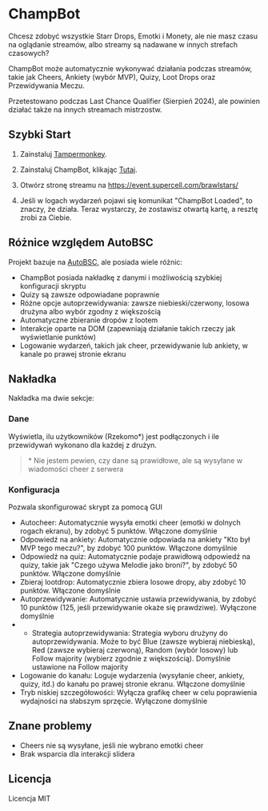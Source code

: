 # ChampBot

Chcesz zdobyć wszystkie Starr Drops, Emotki i Monety, ale nie masz czasu na oglądanie streamów, albo streamy są nadawane w innych strefach czasowych?

ChampBot może automatycznie wykonywać działania podczas streamów, takie jak Cheers, Ankiety (wybór MVP), Quizy, Loot Drops oraz Przewidywania Meczu.

Przetestowano podczas Last Chance Qualifier (Sierpień 2024), ale powinien działać także na innych streamach mistrzostw.

## Szybki Start

1. Zainstaluj [Tampermonkey](https://www.tampermonkey.net/).

2. Zainstaluj ChampBot, klikając [Tutaj](https://github.com/Kxroleek/BSChampions-Minner/raw/main/BSChampions-Minner.user.js).

3. Otwórz stronę streamu na https://event.supercell.com/brawlstars/

4. Jeśli w logach wydarzeń pojawi się komunikat "ChampBot Loaded", to znaczy, że działa. Teraz wystarczy, że zostawisz otwartą kartę, a resztę zrobi za Ciebie.

## Różnice względem AutoBSC
Projekt bazuje na [AutoBSC](https://github.com/CatMe0w/AutoBSC), ale posiada wiele różnic:

- ChampBot posiada nakładkę z danymi i możliwością szybkiej konfiguracji skryptu
- Quizy są zawsze odpowiadane poprawnie
- Różne opcje autoprzewidywania: zawsze niebieski/czerwony, losowa drużyna albo wybór zgodny z większością
- Automatyczne zbieranie dropów z lootem
- Interakcje oparte na DOM (zapewniają działanie takich rzeczy jak wyświetlanie punktów)
- Logowanie wydarzeń, takich jak cheer, przewidywanie lub ankiety, w kanale po prawej stronie ekranu

## Nakładka
Nakładka ma dwie sekcje:
### Dane
Wyświetla, ilu użytkowników (Rzekomo*) jest podłączonych i ile przewidywań wykonano dla każdej z drużyn.

> \* Nie jestem pewien, czy dane są prawidłowe, ale są wysyłane w wiadomości cheer z serwera

### Konfiguracja
Pozwala skonfigurować skrypt za pomocą GUI
- Autocheer:
Automatycznie wysyła emotki cheer (emotki w dolnych rogach ekranu), by zdobyć 5 punktów. Włączone domyślnie
- Odpowiedź na ankiety:
Automatycznie odpowiada na ankiety "Kto był MVP tego meczu?", by zdobyć 100 punktów. Włączone domyślnie
- Odpowiedź na quiz:
Automatycznie podaje prawidłową odpowiedź na quizy, takie jak "Czego używa Melodie jako broni?", by zdobyć 50 punktów. Włączone domyślnie
- Zbieraj lootdrop:
Automatycznie zbiera losowe dropy, aby zdobyć 10 punktów. Włączone domyślnie
- Autoprzewidywanie:
Automatycznie ustawia przewidywania, by zdobyć 10 punktów (125, jeśli przewidywanie okaże się prawdziwe). Wyłączone domyślnie
- - Strategia autoprzewidywania:
Strategia wyboru drużyny do autoprzewidywania. Może to być Blue (zawsze wybieraj niebieską), Red (zawsze wybieraj czerwoną), Random (wybór losowy) lub Follow majority (wybierz zgodnie z większością). Domyślnie ustawione na Follow majority
- Logowanie do kanału:
Loguje wydarzenia (wysyłanie cheer, ankiety, quizy, itd.) do kanału po prawej stronie ekranu. Włączone domyślnie
- Tryb niskiej szczegółowości:
Wyłącza grafikę cheer w celu poprawienia wydajności na słabszym sprzęcie. Wyłączone domyślnie

## Znane problemy
- Cheers nie są wysyłane, jeśli nie wybrano emotki cheer
- Brak wsparcia dla interakcji slidera

## Licencja

Licencja MIT
